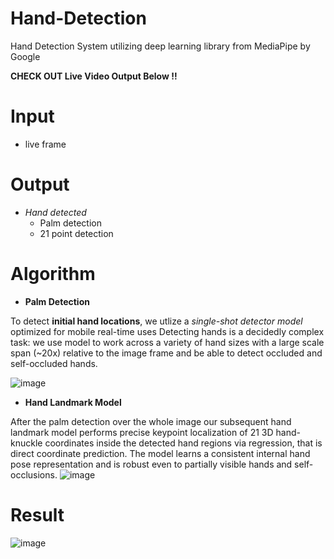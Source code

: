 # Hand-Detection
Hand Detection System utilizing deep learning library from MediaPipe by Google
 
 **CHECK OUT Live Video Output Below !!**

# Input
 * live frame


# Output
 * *Hand detected*
   * Palm detection 
   * 21 point detection 
# Algorithm

* **Palm Detection**

To detect **initial hand locations**, we utlize a *single-shot detector model* optimized for mobile real-time uses
Detecting hands is a decidedly complex task: we use model to work across a variety of hand sizes with a large scale span (~20x) relative to the image frame and be able to  detect occluded and self-occluded hands.

![image](https://user-images.githubusercontent.com/83566027/117607289-48794b80-b179-11eb-8e73-bdcb44870377.png)

* **Hand Landmark Model**

After the palm detection over the whole image our subsequent hand landmark model performs precise keypoint localization of 21 3D hand-knuckle coordinates inside the detected hand regions via regression, that is direct coordinate prediction. The model learns a consistent internal hand pose representation and is robust even to partially visible hands and self-occlusions.
![image](https://user-images.githubusercontent.com/83566027/117607044-cb4dd680-b178-11eb-89f0-a7fbc3030105.png)

# Result
![image](https://user-images.githubusercontent.com/83566027/117607125-efa9b300-b178-11eb-843d-57e696f9e9c4.png)
